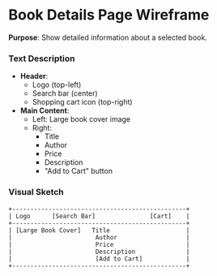 # Book Details Page Wireframe

**Purpose**: Show detailed information about a selected book.

### Text Description

- **Header**:
  - Logo (top-left)
  - Search bar (center)
  - Shopping cart icon (top-right)
- **Main Content**:
  - Left: Large book cover image
  - Right:
    - Title
    - Author
    - Price
    - Description
    - "Add to Cart" button

### Visual Sketch

```
+------------------------------------------------+
| Logo      [Search Bar]               [Cart]    |
+------------------------------------------------+
| [Large Book Cover]   Title                     |
|                       Author                   |
|                       Price                    |
|                       Description              |
|                       [Add to Cart]            |
+------------------------------------------------+
```
